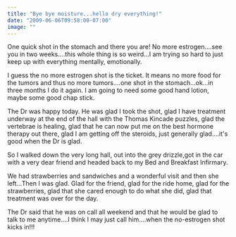```yaml
---
title: "Bye bye moisture...hello dry everything!"
date: "2009-06-06T09:58:00-07:00"
image: ""
---
```


One quick shot in the stomach and there you are! No more estrogen....see you in two weeks....this whole thing is so weird...I am trying so hard to just keep up with everything mentally, emotionally.

I guess the no more estrogen shot is the ticket. It means no more food for the tumors and thus no more tumors....one shot in the stomach...ok...in three months I do it again. I am going to need some good hand lotion, maybe some good chap stick.

The Dr was happy today. He was glad I took the shot, glad I have treatment underway at the end of the hall with the Thomas Kincade puzzles, glad the vertebrae is healing, glad that he can now put me on the best hormone therapy out there, glad I am getting off the steroids, just generally glad....it's good when the Dr is glad.

So I walked down the very long hall, out into the grey drizzle,got in the car with a very dear friend and headed back to my Bed and Breakfast Infirmary.

We had strawberries and sandwiches and a wonderful visit and then she left...Then I was glad. Glad for the friend, glad for the ride home, glad for the strawberries, glad that she cared enough to do what she did, glad that treatment was over for the day. 

The Dr said that he was on call all weekend and that he would be glad to talk to me anytime....I think I may just call him....when the no-estrogen shot kicks in!!!
